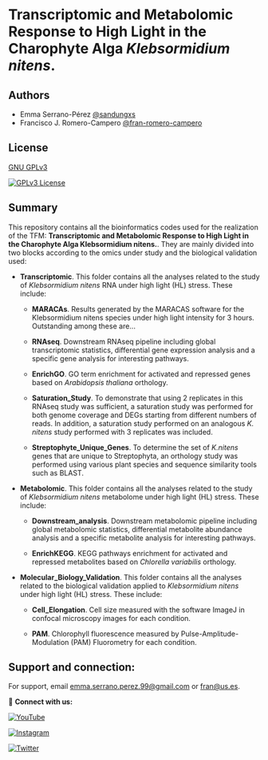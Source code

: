 # Transcriptomic and Metabolomic Response to High Light in the Charophyte Alga *Klebsormidium nitens*.

## Authors

- Emma Serrano-Pérez [@sandungxs](https://github.com/sandungxs)
- Francisco J. Romero-Campero [@fran-romero-campero](https://github.com/fran-romero-campero)

## License

[GNU GPLv3](https://choosealicense.com/licenses/gpl-3.0/)

[![GPLv3 License](https://img.shields.io/badge/License-GPL%20v3-yellow.svg)](https://choosealicense.com/licenses/gpl-3.0/)


## Summary

This repository contains all the bioinformatics codes used for the realization of the TFM: **Transcriptomic and Metabolomic Response to High Light in the Charophyte Alga Klebsormidium nitens.**. They are mainly divided into two blocks according to the omics under study and the biological validation used:

- **Transcriptomic**. This folder contains all the analyses related to the study of *Klebsormidium nitens* RNA under high light (HL) stress. These include:

  - **MARACAs**. Results generated by the MARACAS software for the Klebsormidium nitens species under high light intensity for 3 hours. Outstanding among these are... 
  
  - **RNAseq**. Downstream RNAseq pipeline including global transcriptomic statistics, differential gene expression analysis and a specific gene analysis for interesting pathways.

  - **EnrichGO**. GO term enrichment for activated and repressed genes based on *Arabidopsis thaliana* orthology.

  - **Saturation_Study**. To demonstrate that using 2 replicates in this RNAseq study was sufficient, a saturation study was performed for both genome coverage and DEGs starting from different numbers of reads. In addition, a saturation study performed on an analogous *K. nitens* study performed with 3 replicates was included.

  - **Streptophyte_Unique_Genes**. To determine the set of *K.nitens* genes that are unique to Streptophyta, an orthology study was performed using various plant species and sequence similarity tools such as BLAST.





- **Metabolomic**. This folder contains all the analyses related to the study of *Klebsormidium nitens* metabolome under high light (HL) stress. These include:

  - **Downstream_analysis**. Downstream metabolomic pipeline including global metabolomic statistics, differential metabolite abundance analysis and a specific metabolite analysis for interesting pathways.
  
  - **EnrichKEGG**. KEGG pathways enrichment for activated and repressed metabolites based on *Chlorella variabilis* orthology.





- **Molecular_Biology_Validation**. This folder contains all the analyses related to the biological validation  applied to *Klebsormidium nitens* under high light (HL) stress. These include:

  - **Cell_Elongation**. Cell size measured with the software ImageJ in confocal microscopy images for each condition.
  
  - **PAM**. Chlorophyll fluorescence measured by Pulse-Amplitude-Modulation (PAM) Fluorometry for each condition.

## Support and connection:

For support, email emma.serrano.perez.99@gmail.com or fran@us.es.

🔵 **Connect with us:**

[![YouTube](https://img.shields.io/youtube/channel/subscribers/UCRBDDVQHHisLcZtLPlYvmow)](https://www.youtube.com/channel/UCRBDDVQHHisLcZtLPlYvmow)

[![Instagram](https://img.shields.io/badge/Instagram-E4405F?style=for-the-badge&style=social&logo=instagram&logoColor=white)](https://www.instagram.com/greennetworks/?hl=es)

[![Twitter](https://img.shields.io/twitter/url?url=https%3A%2F%2Fshields.io)](https://twitter.com/fran_rom_cam?lang=es)

